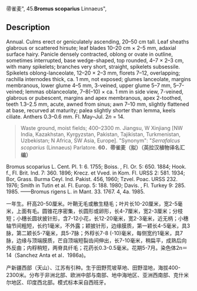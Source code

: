 帚雀麦",
45.**Bromus scoparius** Linnaeus",

## Description
Annual. Culms erect or geniculately ascending, 20–50 cm tall. Leaf sheaths glabrous or scattered hirsute; leaf blades 10–20 cm × 2–5 mm, adaxial surface hairy. Panicle densely contracted, oblong or ovate in outline, sometimes interrupted, base wedge-shaped, top rounded, 4–7 × 2–3 cm, with many spikelets; branches very short, straight, spikelets subsessile. Spikelets oblong-lanceolate, 12–20 × 2–3 mm, florets 7–12, overlapping; rachilla internodes thick, ca. 1 mm, not exposed; glumes lanceolate, margins membranous, lower glume 4–5 mm, 3-veined, upper glume 5–7 mm, 5–7-veined; lemmas oblanceolate, 7–8(–10) × ca. 1 mm in side view, 7-veined, glabrous or pubescent, margins and apex membranous, apex 2-toothed, teeth 1.3–2.5 mm, acute, awned from sinus; awn 7–10 mm, slightly flattened at base, recurved at maturity; palea slightly shorter than lemma, keels ciliate. Anthers 0.3–0.6 mm. Fl. May–Jul. 2*n* = 14.

> Waste ground, moist fields; 400–2300 m. Jiangsu, W Xinjiang [NW India, Kazakhstan, Kyrgyzstan, Pakistan, Tajikistan, Turkmenistan, Uzbekistan; N Africa, SW Asia, Europe].
  "Synonym": "*Serrafalcus scoparius* (Linnaeus) Parlatore.
**60．帚雀麦（拟）（英拉汉植物译名汇编）**

Bromus scoparius L. Cent. Pl. 1: 6. 1755; Boiss. , Fl. Or. 5: 650. 1884; Hook. f., Fl. Brit. Ind. 7: 360. 1896; Krecz. et Vved. in Kom. Fl. URSS 2: 581. 1934; Bor, Grass. Burma Ceyl. Ind. Pakist. 456, 1960; Tzvel. Poac. URSS 232. 1976; Smith in Tutin et al. Fl. Europ. 5: 188. 1980; Davis. , Fl. Turkey 9: 285. 1985. ——Bromus rigens L. in Mant. 33. 1767. 4, 4a. 1985.

一年生。秆高20-50厘米。叶鞘无毛或散生糙毛；叶片长10-20厘米，宽2-5毫米，上面有毛。圆锥花序密集，长圆形或卵形，长4-7厘米，宽2-3厘米；分枝短；小穗长圆状披针形，含7-12小花，长12-20毫米，宽2-3毫米，近无柄；小穗轴节间粗短，长约1毫米，不外露；颖披针形，边缘膜质，第一颖长4-5毫米，具3脉，第二颖长5-7毫米，具5-7脉；外稃长7-8 (-10)毫米，每侧宽约1毫米，具7脉，边缘与顶端膜质，芒自顶端短裂齿间伸出，长7-10毫米，稍扁平，成熟后向外反曲；内稃稍短，两脊具纤毛；花药长0.3-0.5毫米。花期5-7月。染色体2n＝14（Sanchez Anta et al．1986a)。

产新疆西部（天山）、江苏有引种。生于田野荒坡草地、田野湿地，海拔400-2300米。分布于非洲北部、欧洲中部与南部、地中海地区、亚洲西南部、克什米尔地区、印度西北部。模式标本采自西班牙。
